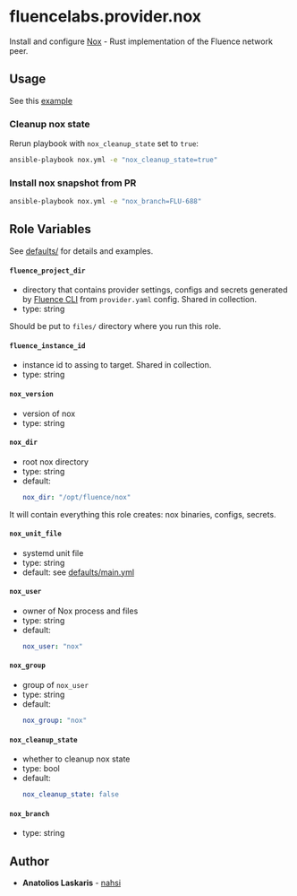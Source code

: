 # fluencelabs.provider.nox

Install and configure [Nox](https://github.com/fluencelabs/nox/) - Rust
implementation of the Fluence network peer.

## Usage

See this [example](https://github.com/fluencelabs/ansible/blob/main/example/)

### Cleanup nox state

Rerun playbook with `nox_cleanup_state` set to `true`:
```bash
ansible-playbook nox.yml -e "nox_cleanup_state=true"
```

### Install nox snapshot from PR

```bash
ansible-playbook nox.yml -e "nox_branch=FLU-688"
```

## Role Variables

See [defaults/](https://github.com/fluencelabs/ansible/blob/main/roles/nox/defaults) for details and examples.

#### `fluence_project_dir`

- directory that contains provider settings, configs and secrets generated by
  [Fluence CLI](https://github.com/fluencelabs/cli) from `provider.yaml` config.
  Shared in collection.
- type: string

Should be put to `files/` directory where you run this role.

#### `fluence_instance_id`

- instance id to assing to target. Shared in collection.
- type: string

#### `nox_version`

- version of nox
- type: string

#### `nox_dir`

- root nox directory
- type: string
- default:
    ```yml
    nox_dir: "/opt/fluence/nox"
    ```

It will contain everything this role creates: nox binaries, configs, secrets.

#### `nox_unit_file`

- systemd unit file
- type: string
- default: see [defaults/main.yml](https://github.com/fluencelabs/blob/main/roles/nox/defaults/main.yml)

#### `nox_user`

- owner of Nox process and files
- type: string
- default:
    ```yml
    nox_user: "nox"
    ```

#### `nox_group`

- group of `nox_user`
- type: string
- default:
    ```yml
    nox_group: "nox"
    ```

#### `nox_cleanup_state`

- whether to cleanup nox state
- type: bool
- default:
    ```yml
    nox_cleanup_state: false
    ```

#### `nox_branch`

- type: string

## Author

- **Anatolios Laskaris** - [nahsi](https://github.com/nahsi)
